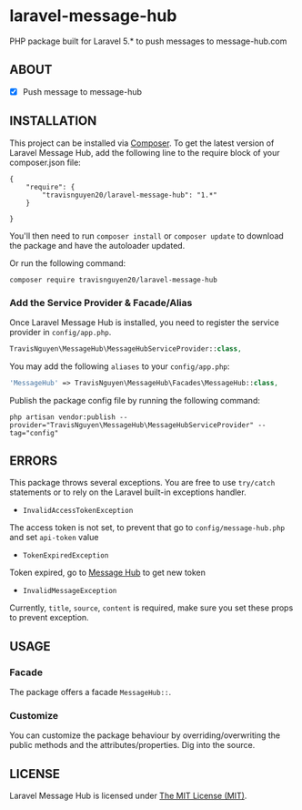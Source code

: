 # laravel-message-hub
PHP package built for Laravel 5.* to push messages to message-hub.com

## ABOUT

- [x] Push message to message-hub

## INSTALLATION

This project can be installed via [Composer](http://getcomposer.org). To get
the latest version of Laravel Message Hub, add the following line to the
require block of your composer.json file:


    {
        "require": {
            "travisnguyen20/laravel-message-hub": "1.*"
        }

    }

You'll then need to run `composer install` or `composer update` to download the
package and have the autoloader updated.

Or run the following command:

    composer require travisnguyen20/laravel-message-hub

### Add the Service Provider & Facade/Alias

Once Laravel Message Hub is installed, you need to register the service provider in `config/app.php`.

```PHP
TravisNguyen\MessageHub\MessageHubServiceProvider::class,
```

You may add the following `aliases` to your `config/app.php`:

```PHP
'MessageHub' => TravisNguyen\MessageHub\Facades\MessageHub::class,
```

Publish the package config file by running the following command:

```
php artisan vendor:publish --provider="TravisNguyen\MessageHub\MessageHubServiceProvider" --tag="config"
```

## ERRORS

This package throws several exceptions. You are free to use `try/catch`
statements or to rely on the Laravel built-in exceptions handler.

* `InvalidAccessTokenException`

The access token is not set, to prevent that go to `config/message-hub.php` and set `api-token` value

* `TokenExpiredException`

Token expired, go to [Message Hub](https://message-hub.com) to get new token

* `InvalidMessageException`

Currently, `title`, `source`, `content` is required, make sure you set these props to prevent exception.

## USAGE

### Facade

The package offers a facade `MessageHub::`.

### Customize

You can customize the package behaviour by overriding/overwriting the
public methods and the attributes/properties. Dig into the source.

## LICENSE

Laravel Message Hub is licensed under [The MIT License (MIT)](LICENSE).
